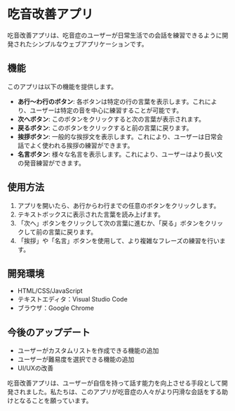 # 吃音改善アプリ

吃音改善アプリは、吃音症のユーザーが日常生活での会話を練習できるように開発されたシンプルなウェブアプリケーションです。

## 機能

このアプリは以下の機能を提供します。

- **あ行～わ行のボタン**: 各ボタンは特定の行の言葉を表示します。これにより、ユーザーは特定の音を中心に練習することが可能です。
- **次へボタン**: このボタンをクリックすると次の言葉が表示されます。
- **戻るボタン**: このボタンをクリックすると前の言葉に戻ります。
- **挨拶ボタン**: 一般的な挨拶文を表示します。これにより、ユーザーは日常会話でよく使われる挨拶の練習ができます。
- **名言ボタン**: 様々な名言を表示します。これにより、ユーザーはより長い文の発音練習ができます。

## 使用方法

1. アプリを開いたら、あ行からわ行までの任意のボタンをクリックします。
2. テキストボックスに表示された言葉を読み上げます。
3. 「次へ」ボタンをクリックして次の言葉に進むか、「戻る」ボタンをクリックして前の言葉に戻ります。
4. 「挨拶」や「名言」ボタンを使用して、より複雑なフレーズの練習を行います。

## 開発環境

- HTML/CSS/JavaScript
- テキストエディタ：Visual Studio Code
- ブラウザ：Google Chrome

## 今後のアップデート

- ユーザーがカスタムリストを作成できる機能の追加
- ユーザーが難易度を選択できる機能の追加
- UI/UXの改善

吃音改善アプリは、ユーザーが自信を持って話す能力を向上させる手段として開発されました。私たちは、このアプリが吃音症の人々がより円滑な会話をする助けとなることを願っています。

